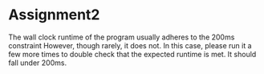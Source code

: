 # Assignment2

The wall clock runtime of the program usually adheres to the 200ms constraint
However, though rarely, it does not. In this case, please run it a few more times to double check
that the expected runtime is met. It should fall under 200ms.